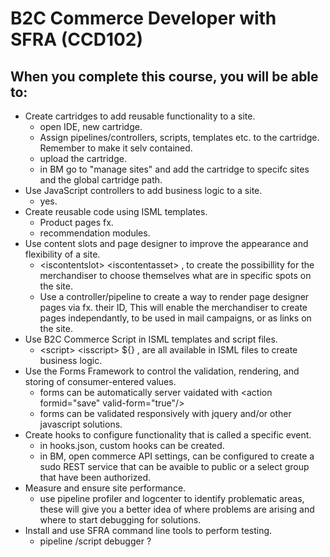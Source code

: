 # B2C Commerce Developer with SFRA (CCD102)

[](https://trailhead.salesforce.com/en/academy/classes/ccd102-b2c-commerce-developer-with-sfra/)

## When you complete this course, you will be able to:

- Create cartridges to add reusable functionality to a site.
  - open IDE, new cartridge.
  - Assign pipelines/controllers, scripts, templates etc. to the cartridge. Remember to make it selv contained.
  - upload the cartridge.
  - in BM go to "manage sites" and add the cartridge to specifc sites and the global cartridge path.
- Use JavaScript controllers to add business logic to a site.
  - yes.
- Create reusable code using ISML templates.
  - Product pages fx.
  - recommendation modules.
- Use content slots and page designer to improve the appearance and flexibility of a site.
  - \<iscontentslot\> \<iscontentasset\> , to create the possibillity for the merchandiser to choose themselves what are in specific spots on the site.
  - Use a controller/pipeline to create a way to render page designer pages via fx. their ID, This will enable the merchandiser to create pages independantly, to be used in mail campaigns, or as links on the site.
- Use B2C Commerce Script in ISML templates and script files.
  - \<script\> \<isscript\> ${} , are all available in ISML files to create business logic.
- Use the Forms Framework to control the validation, rendering, and storing of consumer-entered values.
  - forms can be automatically server vaidated with \<action formid="save" valid-form="true"/\> 
  - forms can be validated responsively with jquery and/or other javascript solutions.
- Create hooks to configure functionality that is called a specific event.
  - in hooks.json, custom hooks can be created.
  - in BM, open commerce API settings, can be configured to create a sudo REST service that can be avaible to public or a select group that have been authorized.
- Measure and ensure site performance.
  - use pipeline profiler and logcenter to identify problematic areas, these will give you a better idea of where problems are arising and where to start debugging for solutions.
- Install and use SFRA command line tools to perform testing. 
  - pipeline /script debugger ?
